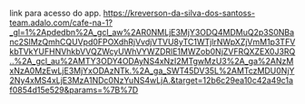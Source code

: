 link para acesso do app.
https://kreverson-da-silva-dos-santoss-team.adalo.com/cafe-na-1?_gl=1%2Apdedbn%2A_gcl_aw%2AR0NMLjE3MjY3ODQ4MDMuQ2p3S0NBanc2SlMzQmhCQUVpd0FPOXdhRjVvdjVTVU8yTC1WTjlrNWpXZjVmM1p3TFVkbTVkYUFHNVhkbVVQZWcyUWhVYWZDRlE1MWZob0NjZVFRQXZEX0J3RQ..%2A_gcl_au%2AMTY3ODY4ODAyNS4xNzI2MTgwMzU3%2A_ga%2ANzMxNzA0MzEwLjE3MjYxODAzNTk.%2A_ga_SWT45DV35L%2AMTczMDU0NjY2Ny4xMS4xLjE3MzA1NDc0NzYuNS4wLjA.&target=12b6c29ea10c42a49c1af0854d15e529&params=%7B%7D
